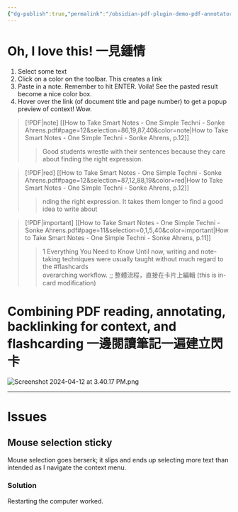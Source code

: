 ```yaml
---
{"dg-publish":true,"permalink":"/obsidian-pdf-plugin-demo-pdf-annotator/","noteIcon":"2"}
---
```


# Oh, I love this! 一見鍾情

1. Select some text
2. Click on a color on the toolbar. This creates a link
3. Paste in a note. Remember to hit ENTER. Voila! See the pasted result become a nice color box.
4. Hover over the link (of document title and page number) to get a popup preview of context! Wow.

> [!PDF|note] [[How to Take Smart Notes - One Simple Techni - Sonke Ahrens.pdf#page=12&selection=86,19,87,40&color=note|How to Take Smart Notes - One Simple Techni - Sonke Ahrens, p.12]]
> > Good students wrestle with their sentences because they care about finding the right expression. 



> [!PDF|red] [[How to Take Smart Notes - One Simple Techni - Sonke Ahrens.pdf#page=12&selection=87,12,88,19&color=red|How to Take Smart Notes - One Simple Techni - Sonke Ahrens, p.12]]
> > nding the right expression. It takes them longer to find a good idea to write about


> [!PDF|important] [[How to Take Smart Notes - One Simple Techni - Sonke Ahrens.pdf#page=11&selection=0,1,5,40&color=important|How to Take Smart Notes - One Simple Techni - Sonke Ahrens, p.11]]
> > 1 Everything You Need to Know Until now, writing and note-taking techniques were usually taught without much regard to the 
> > #flashcards  
> > overarching workflow. ;; 整體流程，直接在卡片上編輯 (this is in-card modification)
<!--SR:!2024-04-15,3,250-->


# Combining PDF reading, annotating, backlinking for context, and flashcarding 一邊閱讀筆記一遍建立閃卡


![Screenshot 2024-04-12 at 3.40.17 PM.png](/img/user/_attachments/_OB/Screenshot%202024-04-12%20at%203.40.17%20PM.png)

---
# Issues

## Mouse selection sticky

Mouse selection goes berserk; it slips and ends up selecting more text than intended as I navigate the context menu.
### Solution

Restarting the computer worked.

